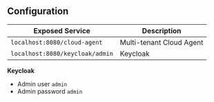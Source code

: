 ## Configuration

| Exposed Service                 | Description              |
|---------------------------------|--------------------------|
| `localhost:8080/cloud-agent`    | Multi-tenant Cloud Agent |
| `localhost:8080/keycloak/admin` | Keycloak                 |

__Keycloak__

- Admin user `admin`
- Admin password `admin`

